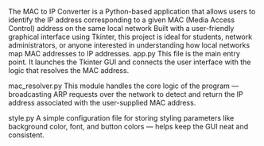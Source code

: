 The MAC to IP Converter is a Python-based application that allows users to identify the IP address corresponding to a given MAC (Media Access Control) address on the same local network
Built with a user-friendly graphical interface using Tkinter, this project is ideal for students, network administrators, or anyone interested in understanding how local networks map MAC addresses to IP addresses.
app.py
This file is the main entry point. It launches the Tkinter GUI and connects the user interface with the logic that resolves the MAC address.

mac_resolver.py
This module handles the core logic of the program — broadcasting ARP requests over the network to detect and return the IP address associated with the user-supplied MAC address.

style.py
A simple configuration file for storing styling parameters like background color, font, and button colors — helps keep the GUI neat and consistent.
